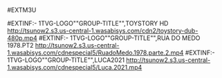 
#EXTM3U


#EXTINF:- 1TVG-LOGO""GROUP-TITLE"",TOYSTORY HD
http://tsunow2.s3.us-central-1.wasabisys.com/cdn2/toystory-dub-480p.mp4
#EXTINF:- 1TVG-LOGO""GROUP-TITLE"",RUA DO MEDO 1978.PT2
http://tsunow2.s3.us-central-1.wasabisys.com/cdnespecial5/RuadoMedo.1978.parte.2.mp4
#EXTINF:- 1TVG-LOGO""GROUP-TITLE"",LUCA2021
http://tsunow2.s3.us-central-1.wasabisys.com/cdnespecial5/Luca.2021.mp4
